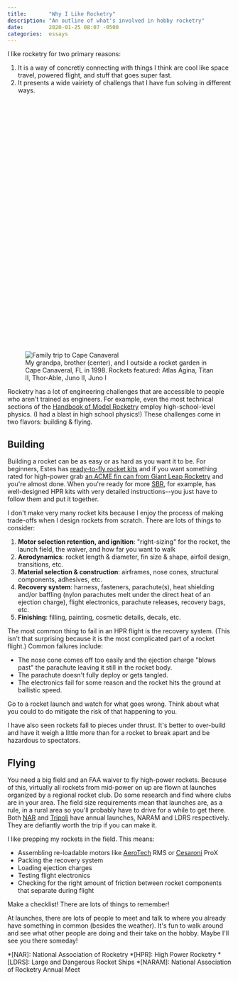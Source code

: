 ```yaml
---
title:       "Why I Like Rocketry"
description: "An outline of what's involved in hobby rocketry"
date:        2020-01-25 08:07 -0500
categories:  essays
---
```


I like rocketry for two primary reasons:

1. It is a way of concretly connecting with things I think are cool like space travel, powered flight, and stuff that goes super fast.
2. It presents a wide vairiety of challengs that I have fun solving in different ways.

<figure>
  <div class="placeholder" style="padding-top:133.3%;"></div>
  <img src="{{ "/assets/photos/1998-Cape-Canaveral-with-grandpa.jpg" | relative_url }}" alt="Family trip to Cape Canaveral" />
  <figcaption>My grandpa, brother (center), and I outside a rocket garden in Cape Canaveral, FL in 1998. Rockets featured: Atlas Agina, Titan II, Thor-Able, Juno II, Juno I</figcaption>
</figure>

Rocketry has a lot of engineering challenges that are accessible to people who aren't trained as engineers.
For example, even the most technical sections of the [Handbook of Model Rocketry][1] employ high-school-level physics.
(I had a blast in high school physics!)
These challenges come in two flavors: building & flying.

## Building

Building a rocket can be as easy or as hard as you want it to be.
For beginners, Estes has [ready-to-fly rocket kits][2] and if you want something rated for high-power grab [an ACME fin can from Giant Leap Rocketry][3] and you're almost done.
When you're ready for more [SBR][4], for example, has well-designed HPR kits with very detailed instructions--you just have to follow them and put it together.

I don't make very many rocket kits because I enjoy the process of making trade-offs when I design rockets from scratch.
There are lots of things to consider:

 1. **Motor selection retention, and ignition**: "right-sizing" for the rocket, the launch field, the waiver, and how far you want to walk
 2. **Aerodynamics**: rocket length & diameter, fin size & shape, airfoil design, transitions, etc.
 3. **Material selection & construction**: airframes, nose cones, structural components, adhesives, etc.
 4. **Recovery system**: harness, fasteners, parachute(s), heat shielding and/or baffling (nylon parachutes melt under the direct heat of an ejection charge), flight electronics, parachute releases, recovery bags, etc.
 5. **Finishing**: filling, painting, cosmetic details, decals, etc.

The most common thing to fail in an HPR flight is the recovery system.
(This isn't that surprising because it is the most complicated part of a rocket flight.)
Common failures include:

- The nose cone comes off too easily and the ejection charge "blows past" the parachute leaving it still in the rocket body.
- The parachute doesn't fully deploy or gets tangled.
- The electronics fail for some reason and the rocket hits the ground at ballistic speed.

Go to a rocket launch and watch for what goes wrong.
Think about what you could to do mitigate the risk of that happening to you.

I have also seen rockets fall to pieces under thrust.
It's better to over-build and have it weigh a little more than for a rocket to break apart and be hazardous to spectators.

## Flying

You need a big field and an FAA waiver to fly high-power rockets.
Because of this, virtually all rockets from mid-power on up are flown at launches organized by a regional rocket club.
Do some research and find where clubs are in your area.
The field size requirements mean that launches are, as a rule, in a rural area so you'll probably have to drive for a while to get there.
Both [NAR][5] and [Tripoli][6] have annual launches, NARAM and LDRS respectively.
They are defiantly worth the trip if you can make it.

I like prepping my rockets in the field.
This means:

- Assembling re-loadable motors like [AeroTech][7] RMS or [Cesaroni][8] ProX
- Packing the recovery system
- Loading ejection charges
- Testing flight electronics
- Checking for the right amount of friction between rocket components that separate during flight

Make a checklist!
There are lots of things to remember!

At launches, there are lots of people to meet and talk to where you already have something in common (besides the weather).
It's fun to walk around and see what other people are doing and their take on the hobby.
Maybe I'll see you there someday!

*[NAR]: National Association of Rocketry
*[HPR]: High Power Rocketry
*[LDRS]: Large and Dangerous Rocket Ships
*[NARAM]: National Association of Rocketry Annual Meet

[1]: https://www.amazon.com/Handbook-Model-Rocketry-7th-Official/dp/0471472425
[2]: https://estesrockets.com/product-category/rockets/beginner/
[3]: https://giantleaprocketry.com/products/components_fins.aspx#Acme_Fin_Cans
[4]: http://www.fusionrocket.biz/
[5]: https://www.nar.org/
[6]: http://www.tripoli.org/
[7]: http://www.aerotech-rocketry.com/
[8]: http://www.pro38.com/
